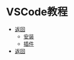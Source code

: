 # VSCode教程

- [返回](../README.md)
  - [安装](./install.md)
  - [插件](./plugins.md)
- [返回](../README.md)
